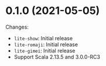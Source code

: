 # 0.1.0 (2021-05-05)

Changes:

- `lite-show`: Initial release
- `lite-romaji`: Initial release
- `lite-gimei`: Initial release
- Support Scala 2.13.5 and 3.0.0-RC3
